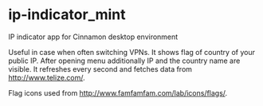 # ip-indicator_mint
IP indicator app for Cinnamon desktop environment

Useful in case when often switching VPNs. It shows flag of country of your public IP. After opening menu additionally IP  and the country name are visible. It refreshes every second and fetches data from http://www.telize.com/.

Flag icons used from http://www.famfamfam.com/lab/icons/flags/.
